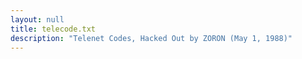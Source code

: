 ```yaml
---
layout: null
title: telecode.txt
description: "Telenet Codes, Hacked Out by ZORON (May 1, 1988)"
---
```


